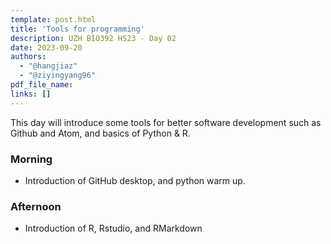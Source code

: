 ```yaml
---
template: post.html
title: 'Tools for programming'
description: UZH BIO392 HS23 - Day 02
date: 2023-09-20
authors:
  - "@hangjiaz"
  - "@ziyingyang96"
pdf_file_name: 
links: []
---
```


This day will introduce some tools for better software development such as Github and Atom, and basics of Python & R. 

<!--more-->

### Morning
* Introduction of GitHub desktop, and python warm up.  

### Afternoon
* Introduction of R, Rstudio, and RMarkdown
